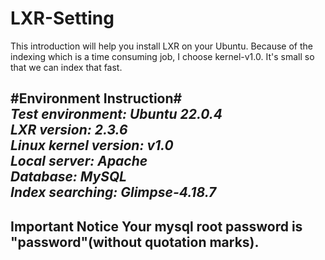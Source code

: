 # LXR-Setting


This introduction will help you install LXR on your Ubuntu.
Because of the indexing which is a time consuming job, I choose kernel-v1.0. It's small so that we can index that fast.

#Environment Instruction#  
***Test environment: Ubuntu 22.0.4***  
***LXR version: 2.3.6***  
***Linux kernel version: v1.0***  
***Local server: Apache***  
***Database: MySQL***  
***Index searching: Glimpse-4.18.7***  
-----------------------------------

**Important Notice**
Your mysql root password is "password"(without quotation marks).
-----------------------------------
